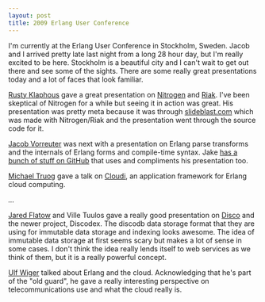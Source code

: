 ```yaml
---
layout: post
title: 2009 Erlang User Conference
---
```


I'm currently at the Erlang User Conference in Stockholm, Sweden. Jacob and I arrived pretty late last night from a long 28 hour day, but I'm really excited to be here. Stockholm is a beautiful city and I can't wait to get out there and see some of the sights. There are some really great presentations today and a lot of faces that look familiar.

[Rusty Klaphous](http://rklophaus.com/) gave a great presentation on [Nitrogen](http://nitrogenproject.com/) and [Riak](http://riak.basho.com/). I've been skeptical of Nitrogen for a while but seeing it in action was great. His presentation was pretty meta because it was through [slideblast.com](http://slideblast.com/) which was made with Nitrogen/Riak and the presentation went through the source code for it.

[Jacob Vorreuter](http://jacobvorreuter.com/) was next with a presentation on Erlang parse transforms and the internals of Erlang forms and compile-time syntax. Jake [has a bunch of stuff on GitHub](http://github.com/JacobVorreuter) that uses and compliments his presentation too.

[Michael Truog](http://okeuday.livejournal.com/) gave a talk on [Cloudi](http://cloudi.org/), an application framework for Erlang cloud computing. 

*...*

[Jared Flatow](http://twitter.com/jmflatow) and Ville Tuulos gave a really good presentation on [Disco](http://discoproject.org/) and the newer project, Discodex. The discodb data storage format that they are using for immutable data storage and indexing looks awesome. The idea of immutable data storage at first seems scary but makes a lot of sense in some cases. I don't think the idea really lends itself to web services as we think of them, but it is a really powerful concept.

[Ulf Wiger](http://ulf.wiger.net/weblog/) talked about Erlang and the cloud. Acknowledging that he's part of the "old guard", he gave a really interesting perspective on telecommunications use and what the cloud really is.

